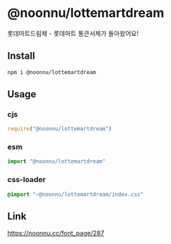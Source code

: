 # @noonnu/lottemartdream
롯데마트드림체 - 롯데마트 통큰서체가 돌아왔어요!

## Install
```sh
npm i @noonnu/lottemartdream
```
## Usage
### cjs
```js
require("@noonnu/lottemartdream")
```
### esm
```js
import "@noonnu/lottemartdream"
```
### css-loader
```css
@import "~@noonnu/lottemartdream/index.css"
```

## Link
https://noonnu.cc/font_page/287